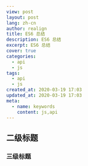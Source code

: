 ```yaml
---
view: post
layout: post
lang: zh-cn
author: realign
title: ES6 总结
description: ES6 总结
excerpt: ES6 总结
cover: true
categories:
  - api
  - js
tags:
  - api
  - js
created_at: 2020-03-19 17:03
updated_at: 2020-03-19 17:03
meta:
  - name: keywords
    content: js,api
---
```


## 二级标题

### 三级标题
